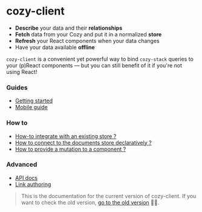 # cozy-client

- **Describe** your data and their **relationships**
- **Fetch** data from your Cozy and put it in a normalized **store**
- **Refresh** your React components when your data changes
- Have your data available **offline**

`cozy-client` is a convenient yet powerful way to bind `cozy-stack` queries to your (p)React components — but you can still benefit of it if you're not using React!

### Guides

- [Getting started](docs/getting-started.md)
- [Mobile guide](docs/mobile-guide.md)

### How to

- [How-to integrate with an existing store ?](docs/how-tos.md#how-to-integrate-with-an-existing-store-)
- [How to connect to the documents store declaratively ?](docs/how-tos.md#how-to-connect-to-the-documents-store-declaratively-)
- [How to provide a mutation to a component ?](docs/how-tos.md#how-to-provide-a-mutation-to-a-component-)

### Advanced

- [API docs](docs/api.md)
- [Link authoring](docs/link-authoring.md)

> This is the documentation for the current version of cozy-client. If you want to check the old version, [go to the old version](http://github.com/cozy/cozy-client-js) 👵👴.
